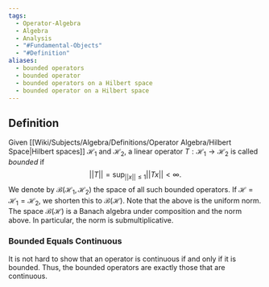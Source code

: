 ```yaml
---
tags:
  - Operator-Algebra
  - Algebra
  - Analysis
  - "#Fundamental-Objects"
  - "#Definition"
aliases:
  - bounded operators
  - bounded operator
  - bounded operators on a Hilbert space
  - bounded operator on a Hilbert space
---
```

## Definition

Given [[Wiki/Subjects/Algebra/Definitions/Operator Algebra/Hilbert Space|Hilbert spaces]] $\mathcal{H}_{1}$ and $\mathcal{H}_{2}$, a linear operator $T : \mathcal{H}_{1} \to \mathcal{H}_{2}$ is called *bounded* if 
$$
\lvert\lvert T \rvert\rvert = \mathrm{sup}_{\lvert\lvert x \rvert\rvert \leq 1} \lvert\lvert Tx \rvert\rvert < \infty.
$$
We denote by $\mathcal{B}(\mathcal{H}_{1},\mathcal{H}_{2})$ the space of all such bounded operators. If $\mathcal{H} = \mathcal{H}_{1} = \mathcal{H}_{2}$, we shorten this to $\mathcal{B}(\mathcal{H})$. Note that the above is the uniform norm. The space $\mathcal{B}(\mathcal{H})$ is a Banach algebra under composition and the norm above. In particular, the norm is submultiplicative.

### Bounded Equals Continuous

It is not hard to show that an operator is continuous if and only if it is bounded. Thus, the bounded operators are exactly those that are continuous.
